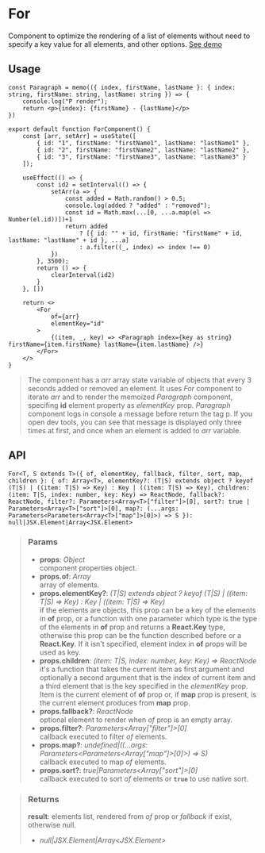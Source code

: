 # For
Component to optimize the rendering of a list of elements without need to specify a key value for all elements, and other options. [See demo](https://ndriadev.github.io/react-tools/#/components/For)

## Usage

```tsx
const Paragraph = memo(({ index, firstName, lastName }: { index: string, firstName: string, lastName: string }) => {
	console.log("P render");
	return <p>{index}: {firstName} - {lastName}</p>
})

export default function ForComponent() {
	const [arr, setArr] = useState([
		{ id: "1", firstName: "firstName1", lastName: "lastName1" },
		{ id: "2", firstName: "firstName2", lastName: "lastName2" },
		{ id: "3", firstName: "firstName3", lastName: "lastName3" }
	]);

	useEffect(() => {
		const id2 = setInterval(() => {
			setArr(a => {
				const added = Math.random() > 0.5;
				console.log(added ? "added" : "removed");
				const id = Math.max(...[0, ...a.map(el => Number(el.id))])+1
				return added
					? [{ id: "" + id, firstName: "firstName" + id, lastName: "lastName" + id }, ...a]
					: a.filter((_, index) => index !== 0)
			})
		}, 3500);
		return () => {
			clearInterval(id2)
		}
	}, [])

	return <>
		<For
			of={arr}
			elementKey="id"
		>
			{(item, _, key) => <Paragraph index={key as string} firstName={item.firstName} lastName={item.lastName} />}
		</For>
	</>
}
```

> The component has a _arr_ array state variable of objects that every 3 seconds added or removed an element. It uses _For_ component to iterate _arr_ and to render the memoized _Paragraph_ component, specifing __id__ element property as _elementKey_ prop. _Paragraph_ component logs in console a message before return the tag p. If you open dev tools, you can see that message is displayed only three times at first, and once when an element is added to _arr_ variable.


## API

```tsx
For<T, S extends T>({ of, elementKey, fallback, filter, sort, map, children }: { of: Array<T>, elementKey?: (T|S) extends object ? keyof (T|S) | ((item: T|S) => Key) : Key | ((item: T|S) => Key), children: (item: T|S, index: number, key: Key) => ReactNode, fallback?: ReactNode, filter?: Parameters<Array<T>["filter"]>[0], sort?: true | Parameters<Array<T>["sort"]>[0], map?: (...args: Parameters<Parameters<Array<T>["map"]>[0]>) => S }): null|JSX.Element|Array<JSX.Element>
```


> ### Params
>
> - __props__: _Object_  
component properties object.
> - __props.of__: _Array<T>_  
array of elements.
> - __props.elementKey?__: _(T|S) extends object ? keyof (T|S) | ((item: T|S) => Key) : Key | ((item: T|S) => Key)_  
if the elements are objects, this prop can be a key of the elements in __of__ prop, or a function with one parameter which type is the type of the elements in __of__ prop and returns a __React.Key__ type, otherwise this prop can be the function described before or a __React.Key__. If it isn't specified, element index in __of__ props will be used as key.
> - __props.children__: _(item: T|S, index: number, key: Key) => ReactNode_  
it's a function that takes the current item as first argument and optionally a second argument that is the index of current item and a third element that is the key specified in the _elementKey_ prop. Item is the current element of __of__ prop or, if __map__ prop is present, is the current element produces from __map__ prop.
> - __props.fallback?__: _ReactNode_  
optional element to render when _of_ prop is an empty array.
> - __props.filter?__: _Parameters<Array<T>["filter"]>[0]_  
callback executed to filter _of_ elements.
> - __props.map?__: _undefined|((...args: Parameters<Parameters<Array<T>["map"]>[0]>) => S)_  
callback executed to map _of_ elements.
> - __props.sort?__: _true|Parameters<Array<T>["sort"]>[0]_  
callback executed to sort _of_ elements or __`true`__ to use native sort.
>



> ### Returns
>
> __result__: elements list, rendered from _of_ prop or _fallback_ if exist, otherwise null.
> - _null|JSX.Element|Array<JSX.Element>_  
>
